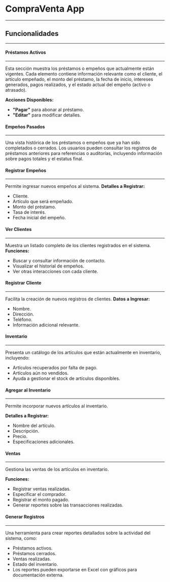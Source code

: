 # CompraVenta App

---

## Funcionalidades 

---

#### Préstamos Activos

---

Esta sección muestra los préstamos o empeños que actualmente están vigentes. Cada elemento contiene información relevante como el cliente, el artículo empeñado, el monto del préstamo, la fecha de inicio, intereses generados, pagos realizados, y el estado actual del empeño (activo o atrasado).

**Acciones Disponibles:**

- **"Pagar"** para abonar al préstamo.
- **"Editar"** para modificar detalles.

#### Empeños Pasados

---

Una vista histórica de los préstamos o empeños que ya han sido completados o cerrados.
Los usuarios pueden consultar los registros de préstamos anteriores para referencias o auditorías, incluyendo información sobre pagos totales y el estatus final.

#### Registrar Empeños

---

Permite ingresar nuevos empeños al sistema.
**Detalles a Registrar:**

- Cliente.
- Artículo que será empeñado.
- Monto del préstamo.
- Tasa de interés.
- Fecha inicial del empeño.

#### Ver Clientes

---

Muestra un listado completo de los clientes registrados en el sistema.
**Funciones:**

- Buscar y consultar información de contacto.
- Visualizar el historial de empeños.
- Ver otras interacciones con cada cliente.

#### Registrar Cliente

---

Facilita la creación de nuevos registros de clientes.
**Datos a Ingresar:**

- Nombre.
- Dirección.
- Teléfono.
- Información adicional relevante.

#### Inventario

---

Presenta un catálogo de los artículos que están actualmente en inventario, incluyendo:

- Artículos recuperados por falta de pago.
- Artículos aún no vendidos.
- Ayuda a gestionar el stock de artículos disponibles.

#### Agregar al Inventario

---

Permite incorporar nuevos artículos al inventario.

**Detalles a Registrar:**

- Nombre del artículo.
- Descripción.
- Precio.
- Especificaciones adicionales.

#### Ventas

---

Gestiona las ventas de los artículos en inventario.

**Funciones:**

- Registrar ventas realizadas.
- Especificar el comprador.
- Registrar el monto pagado.
- Generar reportes sobre las transacciones realizadas.

#### Generar Registros

---

Una herramienta para crear reportes detallados sobre la actividad del sistema, como:

- Préstamos activos.
- Préstamos cerrados.
- Ventas realizadas.
- Estado del inventario.
- Los reportes pueden exportarse en Excel con gráficos para documentación externa.
